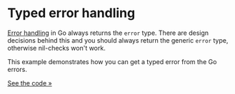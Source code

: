 # Typed error handling

[Error handling](https://blog.golang.org/error-handling-and-go) in Go always returns the `error` type. There are design decisions behind this and you should always return the generic `error` type, otherwise nil-checks won't work.

This example demonstrates how you can get a typed error from the Go errors.

[See the code &raquo;](errors.go)